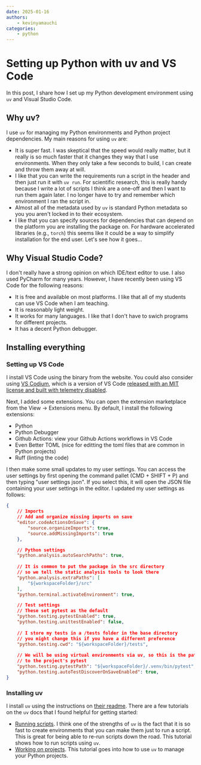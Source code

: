 ```yaml
---
date: 2025-01-16
authors:
    - kevinyamauchi
categories:
    - python
---
```

# Setting up Python with uv and VS Code

In this post, I share how I set up my Python development environment using `uv` and Visual Studio Code.

<!-- more -->

## Why uv?

I use `uv` for managing my Python environments and Python project dependencies. My main reasons for using `uv` are:

- It is super fast. I was skeptical that the speed would really matter, but it really is so much faster that it changes they way that I use environments. When they only take a few seconds to build, I can create and throw them away at will.
- I like that you can write the requirements run a script in the header and then just run it with `uv run`. For scientific research, this is really handy because I write a lot of scripts I think are a one-off and then I want to run them again later. I no longer have to try and remember which environment I ran the script in.
- Almost all of the metadata used by `uv` is standard Python metadata so you you aren't locked in to their ecosystem.
- I like that you can specify sources for dependencies that can depend on the platform you are installing the package on. For hardware accelerated libraries (e.g., `torch`) this seems like it could be a way to simplify installation for the end user. Let's see how it goes...

## Why Visual Studio Code?

I don't really have a strong opinion on which IDE/text editor to use. I also used PyCharm for many years. However, I have recently been using VS Code for the following reasons:

- It is free and available on most platforms. I like that all of my students can use VS Code when I am teaching.
- It is reasonably light weight.
- It works for many languages. I like that I don't have to swich programs for different projects.
- It has a decent Python debugger.

## Installing everything

### Setting up VS Code
I install VS Code using the binary from the website. You could also consider using [VS Codium](https://vscodium.com/), which is a version of VS Code [released with an MIT license and built with telemetry disabled](https://vscodium.com/#why).

Next, I added some extensions. You can open the extension marketplace from the View -> Extensions menu. By default, I install the following extensions:

- Python
- Python Debugger
- Github Actions: view your Github Actions workflows in VS Code
- Even Better TOML (nice for editting the toml files that are common in Python projects)
- Ruff (linting the code)

I then make some small updates to my user settings. You can access the user settings by first opening the command pallet (CMD + SHIFT + P) and then typing "user settings json". If you select this, it will open the JSON file containing your user settings in the editor. I updated my user settings as follows:

```json
{
	// Imports
	// Add and organize missing imports on save
	"editor.codeActionsOnSave": {
		"source.organizeImports": true,
		"source.addMissingImports": true
	},

    // Python settings
    "python.analysis.autoSearchPaths": true,
    
    // It is common to put the package in the src directory
    // so we tell the static analysis tools to look there
    "python.analysis.extraPaths": [
        "${workspaceFolder}/src"
    ],
    "python.terminal.activateEnvironment": true,

    // Test settings
    // These set pytest as the default 
    "python.testing.pytestEnabled": true,
    "python.testing.unittestEnabled": false,
    
    // I store my tests in a /tests folder in the base directory
    // you might change this if you have a different preference
    "python.testing.cwd": "${workspaceFolder}/tests",
    
    // We will be using virtual environments via uv, so this is the path
    // to the project's pytest
    "python.testing.pytestPath": "${workspaceFolder}/.venv/bin/pytest",
    "python.testing.autoTestDiscoverOnSaveEnabled": true,
}
```

### Installing uv

I install `uv` using the instructions on [their readme](https://github.com/astral-sh/uv). There are a few tutorials on the `uv` docs that I found helpful for getting started:

- [Running scripts](https://docs.astral.sh/uv/guides/scripts/). I think one of the strengths of `uv` is the fact that it is so fast to create environments that you can make them just to run a script. This is great for being able to re-run scripts down the road. This tutorial shows how to run scripts using `uv`. 
- [Working on projects](https://docs.astral.sh/uv/guides/projects/). This tutorial goes into how to use `uv` to manage your Python projects.
